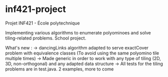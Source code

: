 # inf421-project
Projet INF421 - École polytechnique

Implementing various algorithms to enumerate polyominoes and solve tiling-related problems. School project.

What's new :
	-> dancingLinks algorithm adapted to serve exactCover problem with equivalence classes (To avoid using the same polyomino tile multiple times)
	-> Made generic in order to work with any type of tiling (2D, 3D, non-orthogonal) and any adapted data structure
	-> All tests for the tiling problems are in test.java. 2 examples, more to come


